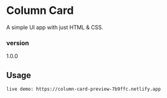# Column Card

A simple UI app with just HTML & CSS.

### version

1.0.0

## Usage

```bash
live demo: https://column-card-preview-7b9ffc.netlify.app
```
